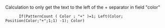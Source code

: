 Calculation to only get the text to the left of the + separator in field "color"


          If(PatternCount ( Color ; "+" )=1; Left(Color; Position(Color;"+";1;1) -1); Color)
